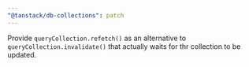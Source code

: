 ```yaml
---
"@tanstack/db-collections": patch
---
```


Provide `queryCollection.refetch()` as an alternative to `queryCollection.invalidate()` that actually waits for thr collection to be updated.
